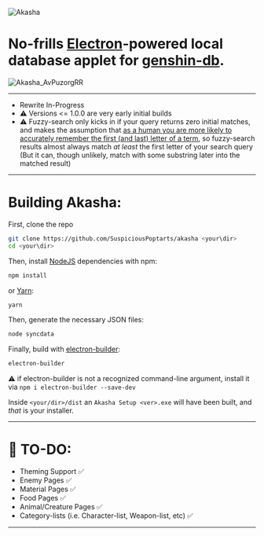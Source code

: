 ![Akasha](https://i.imgur.com/Wrf8TXo.png)

No-frills [Electron](https://github.com/electron/electron)-powered local database applet for [genshin-db](https://github.com/search?q=genshin-db).
======

![Akasha_AvPuzorgRR](https://user-images.githubusercontent.com/98726245/215025411-3502b2db-1865-4d9b-9495-14a1112382d8.gif)

___

* Rewrite In-Progress
* ⚠️ Versions <= 1.0.0 are very early initial builds
* ⚠️ Fuzzy-search only kicks in if your query returns zero initial matches, and makes the assumption that [as a human you are more likely to accurately remember the first (and last) letter of a term](https://en.wikipedia.org/wiki/Recency_bias), so fuzzy-search results almost always match *at least* the first letter of your search query (But it can, though unlikely, match with some substring later into the matched result)
___

# Building Akasha:

First, clone the repo
```bash
git clone https://github.com/SuspiciousPoptarts/akasha <your\dir>
cd <your\dir>
```
Then, install [NodeJS](https://nodejs.org/en/) dependencies with npm:
```bash
npm install
```
or [Yarn](https://yarnpkg.com/):
```bash
yarn
```

Then, generate the necessary JSON files:
```bash
node syncdata
```

Finally, build with [electron-builder](https://github.com/electron-userland/electron-builder):
```bash
electron-builder
```
⚠️ if electron-builder is not a recognized command-line argument, install it via `npm i electron-builder --save-dev`

Inside `<your/dir>/dist` an `Akasha Setup <ver>.exe` will have been built, and *that* is your installer.

___

# 📝 TO-DO:
* Theming Support ✅
* Enemy Pages ✅
* Material Pages ✅
* Food Pages ✅
* Animal/Creature Pages ✅
* Category-lists (i.e. Character-list, Weapon-list, etc) ✅
___
